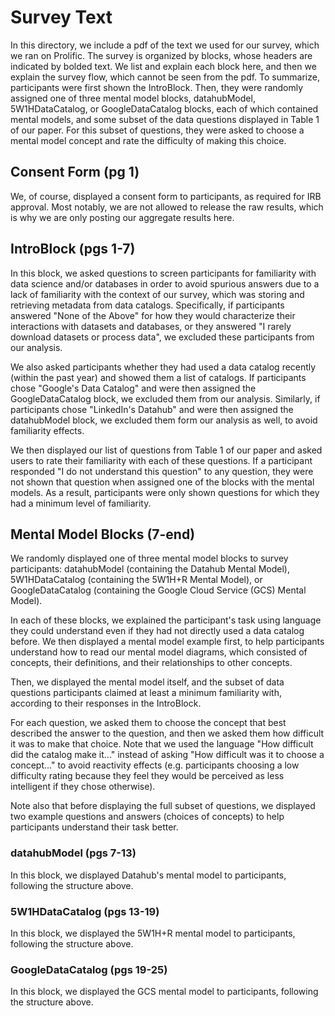 # Survey Text
In this directory, we include a pdf of the text we used for our survey, which we ran on Prolific. The survey is organized by blocks, whose headers are indicated by bolded text.
We list and explain each block here, and then we explain the survey flow, which cannot be seen from the pdf.
To summarize, participants were first shown the IntroBlock. Then, they were randomly assigned one of three mental model blocks, datahubModel, 5W1HDataCatalog, or GoogleDataCatalog blocks, each of which contained mental models, and some subset of the data questions displayed in Table 1 of our paper. For this subset of questions, they were asked to choose a mental model concept and rate the difficulty of making this choice.

## Consent Form (pg 1)
We, of course, displayed a consent form to participants, as required for IRB approval. Most notably, we are not allowed to release the raw results, which is why we are only posting our aggregate results here.

## IntroBlock (pgs 1-7)
In this block, we asked questions to screen participants for familiarity with data science and/or databases in order to avoid spurious answers due to a lack of familiarity with the context of our survey, which was storing and retrieving metadata from data catalogs.
Specifically, if participants answered "None of the Above" for how they would characterize their interactions with datasets and databases, or they answered "I rarely download datasets or process data", we excluded these participants from our analysis.

We also asked participants whether they had used a data catalog recently (within the past year) and showed them a list of catalogs.
If participants chose "Google's Data Catalog" and were then assigned the GoogleDataCatalog block, we excluded them from our analysis. Similarly, if participants chose "LinkedIn's Datahub" and were then assigned the datahubModel block, we excluded them form our analysis as well, to avoid familiarity effects.

We then displayed our list of questions from Table 1 of our paper and asked users to rate their familiarity with each of these questions. If a participant responded "I do not understand this question" to any question, they were not shown that question when assigned one of the blocks with the mental models.
As a result, participants were only shown questions for which they had a minimum level of familiarity.

## Mental Model Blocks (7-end)
We randomly displayed one of three mental model blocks to survey participants: datahubModel (containing the Datahub Mental Model), 5W1HDataCatalog (containing the 5W1H+R Mental Model), or GoogleDataCatalog (containing the Google Cloud Service (GCS) Mental Model).

In each of these blocks, we explained the participant's task using language they could understand even if they had not directly used a data catalog before. 
We then displayed a mental model example first, to help participants understand how to read our mental model diagrams, which consisted of concepts, their definitions, and their relationships to other concepts.

Then, we displayed the mental model itself, and the subset of data questions participants claimed at least a minimum familiarity with, according to their responses in the IntroBlock.

For each question, we asked them to choose the concept that best described the answer to the question, and then we asked them how difficult it was to make that choice. Note that we used the language "How difficult did the catalog make it..." instead of asking "How difficult was it to choose a concept..." to avoid reactivity effects (e.g. participants choosing a low difficulty rating because they feel they would be perceived as less intelligent if they chose otherwise).

Note also that before displaying the full subset of questions, we displayed two example questions and answers (choices of concepts) to help participants understand their task better.

### datahubModel (pgs 7-13)
In this block, we displayed Datahub's mental model to participants, following the structure above.

### 5W1HDataCatalog (pgs 13-19)
In this block, we displayed the 5W1H+R mental model to participants, following the structure above.

### GoogleDataCatalog (pgs 19-25)
In this block, we displayed the GCS mental model to participants, following the structure above.
